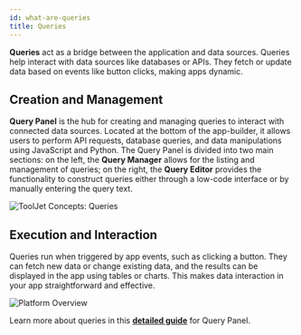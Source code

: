 ```yaml
---
id: what-are-queries
title: Queries
---
```


**Queries** act as a bridge between the application and data sources. Queries help interact with data sources like databases or APIs. They fetch or update data based on events like button clicks, making apps dynamic.

<div>

## Creation and Management

**Query Panel** is the hub for creating and managing queries to interact with connected data sources. Located at the bottom of the app-builder, it allows users to perform API requests, database queries, and data manipulations using JavaScript and Python. The Query Panel is divided into two main sections: on the left, the **Query Manager** allows for the listing and management of queries; on the right, the **Query Editor** provides the functionality to construct queries either through a low-code interface or by manually entering the query text.

<div style={{textAlign: 'center'}}>
    <img style={{ border:'0', marginBottom:'15px', borderRadius:'5px', boxShadow: '0px 1px 3px rgba(0, 0, 0, 0.2)' }} className="screenshot-full" src="/img/tooljet-concepts/what-are-queries/query.png" alt="ToolJet Concepts: Queries" />
</div>

</div>

<div>

## Execution and Interaction

Queries run when triggered by app events, such as clicking a button. They can fetch new data or change existing data, and the results can be displayed in the app using tables or charts. This makes data interaction in your app straightforward and effective.

<div style={{textAlign: 'center'}}>
    <img style={{ border:'0', marginBottom:'15px', borderRadius:'5px', boxShadow: '0px 1px 3px rgba(0, 0, 0, 0.2)' }} className="screenshot-full" src="/img/tooljet-concepts/what-are-queries/trigger-query.png" alt="Platform Overview" />
</div>

</div>

Learn more about queries in this **[detailed guide](/docs/app-builder/query-panel/)** for Query Panel. 









